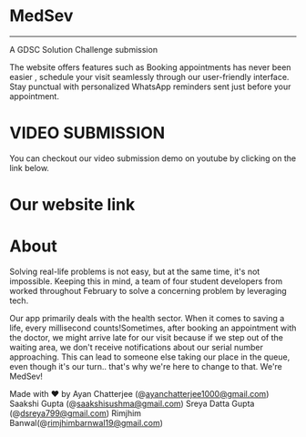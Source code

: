  # MedSev
---------------------------------------
  A GDSC Solution Challenge submission
 
The website offers features such as Booking appointments has never been easier , schedule your visit seamlessly through our user-friendly interface. Stay punctual with personalized WhatsApp reminders sent just before your appointment. 

# VIDEO SUBMISSION
You can checkout our video submission demo on youtube by clicking on the link below.

# Our website link

# About
Solving real-life problems is not easy, but at the same time, it's not impossible. Keeping this in mind, a team of four student developers from  worked throughout February to solve a concerning problem by leveraging tech.

Our app primarily deals with the health sector. When it comes to saving a life, every millisecond counts!Sometimes, after booking an appointment with the doctor, we might arrive late for our visit because if we step out of the waiting area, we don't receive notifications about our serial number approaching. This can lead to someone else taking our place in the queue, even though it's our turn.. that's why we're here to change to that. We're MedSev!

Made with ♥ by
Ayan Chatterjee (@ayanchatterjee1000@gmail.com)
Saakshi Gupta (@saakshisushma@gmail.com)
Sreya Datta Gupta (@dsreya799@gmail.com)
Rimjhim Banwal(@rimjhimbarnwal19@gmail.com)

